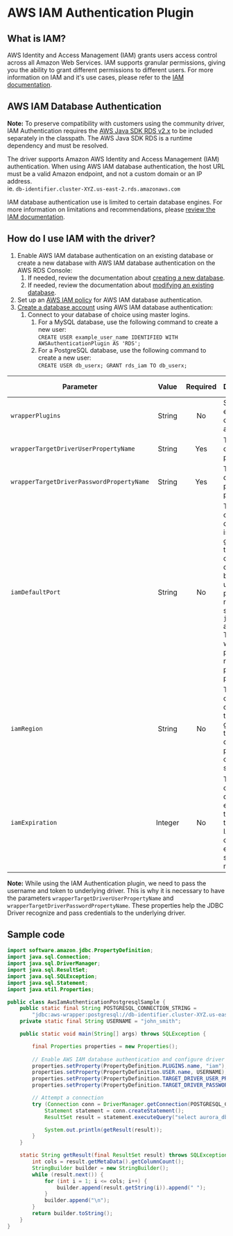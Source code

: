 # AWS IAM Authentication Plugin

## What is IAM?
AWS Identity and Access Management (IAM) grants users access control across all Amazon Web Services. IAM supports granular permissions, giving you the ability to grant different permissions to different users. For more information on IAM and it's use cases, please refer to the [IAM documentation](https://docs.aws.amazon.com/IAM/latest/UserGuide/introduction.html).

## AWS IAM Database Authentication
**Note:** To preserve compatibility with customers using the community driver, IAM Authentication requires the [AWS Java SDK RDS v2.x](https://mvnrepository.com/artifact/software.amazon.awssdk/rds) to be included separately in the classpath. The AWS Java SDK RDS is a runtime dependency and must be resolved.

The driver supports Amazon AWS Identity and Access Management (IAM) authentication. When using AWS IAM database authentication, the host URL must be a valid Amazon endpoint, and not a custom domain or an IP address.
<br>ie. `db-identifier.cluster-XYZ.us-east-2.rds.amazonaws.com`

IAM database authentication use is limited to certain database engines. For more information on limitations and recommendations, please [review the IAM documentation](https://docs.aws.amazon.com/AmazonRDS/latest/UserGuide/UsingWithRDS.IAMDBAuth.html).

## How do I use IAM with the driver?
1. Enable AWS IAM database authentication on an existing database or create a new database with AWS IAM database authentication on the AWS RDS Console:
    1. If needed, review the documentation about [creating a new database](https://docs.aws.amazon.com/AmazonRDS/latest/UserGuide/USER_CreateDBInstance.html).
    2. If needed, review the documentation about [modifying an existing database](https://docs.aws.amazon.com/AmazonRDS/latest/UserGuide/Overview.DBInstance.Modifying.html).
2. Set up an [AWS IAM policy](https://docs.aws.amazon.com/AmazonRDS/latest/UserGuide/UsingWithRDS.IAMDBAuth.IAMPolicy.html) for AWS IAM database authentication.
3. [Create a database account](https://docs.aws.amazon.com/AmazonRDS/latest/UserGuide/UsingWithRDS.IAMDBAuth.DBAccounts.html) using AWS IAM database authentication:
    1. Connect to your database of choice using master logins.
        1. For a MySQL database, use the following command to create a new user:<br>
           `CREATE USER example_user_name IDENTIFIED WITH AWSAuthenticationPlugin AS 'RDS';`
        2. For a PostgreSQL database, use the following command to create a new user:<br>
           `CREATE USER db_userx;
           GRANT rds_iam TO db_userx;`


| Parameter                                 |  Value  | Required | Description                                                                                                                                                                                                                                                                                                            | Example Value |
|-------------------------------------------|:-------:|:--------:|:-----------------------------------------------------------------------------------------------------------------------------------------------------------------------------------------------------------------------------------------------------------------------------------------------------------------------|---------------|
| `wrapperPlugins`                          | String  |    No    | Set to `"iam"` to enable AWS IAM database authentication                                                                                                                                                                                                                                                               | `iam`         |
| `wrapperTargetDriverUserPropertyName`     | String  |   Yes    | The target driver's user property name                                                                                                                                                                                                                                                                                 | `user`        |
| `wrapperTargetDriverPasswordPropertyName` | String  |   Yes    | The target driver's password property name                                                                                                                                                                                                                                                                             | `password`    |
| `iamDefaultPort`                          | String  |    No    | This property will override the default port that is used to generate the IAM token. The default port is determined based on the underlying driver protocol. For now, there is support for `jdbc:postgresql:` and `jdbc:mysql:`. Target drivers with different protocols will require users to provide a default port. | `1234`        |
| `iamRegion`                               | String  |    No    | This property will override the default region that is used to generate the IAM token. The default region is parsed from the connection string.                                                                                                                                                                        | `us-east-2`   |
| `iamExpiration`                           | Integer |    No    | This property will override the default expiration time that is assigned to the generated IAM token. The default expiration time is set to be 15 minutes.                                                                                                                                                              | `600`         |

**Note:** While using the IAM Authentication plugin, we need to pass the username and token to underlying driver. This is why it is necessary to have the parameters `wrapperTargetDriverUserPropertyName` and `wrapperTargetDriverPasswordPropertyName`. These properties help the JDBC Driver recognize and pass credentials to the underlying driver. 




## Sample code
```java
import software.amazon.jdbc.PropertyDefinition;
import java.sql.Connection;
import java.sql.DriverManager;
import java.sql.ResultSet;
import java.sql.SQLException;
import java.sql.Statement;
import java.util.Properties;

public class AwsIamAuthenticationPostgresqlSample {
    public static final String POSTGRESQL_CONNECTION_STRING =
        "jdbc:aws-wrapper:postgresql://db-identifier.cluster-XYZ.us-east-2.rds.amazonaws.com:5432/employees";
    private static final String USERNAME = "john_smith";

    public static void main(String[] args) throws SQLException {

        final Properties properties = new Properties();
        
        // Enable AWS IAM database authentication and configure driver property values
        properties.setProperty(PropertyDefinition.PLUGINS.name, "iam");
        properties.setProperty(PropertyDefinition.USER.name, USERNAME);
        properties.setProperty(PropertyDefinition.TARGET_DRIVER_USER_PROPERTY_NAME.name, "user");
        properties.setProperty(PropertyDefinition.TARGET_DRIVER_PASSWORD_PROPERTY_NAME.name, "password");

        // Attempt a connection
        try (Connection conn = DriverManager.getConnection(POSTGRESQL_CONNECTION_STRING, properties);
            Statement statement = conn.createStatement();
            ResultSet result = statement.executeQuery("select aurora_db_instance_identifier()")) {

            System.out.println(getResult(result));
        } 
    }

    static String getResult(final ResultSet result) throws SQLException {
        int cols = result.getMetaData().getColumnCount();
        StringBuilder builder = new StringBuilder();
        while (result.next()) {
            for (int i = 1; i <= cols; i++) {
                builder.append(result.getString(i)).append(" ");
            }
            builder.append("\n");
        }
        return builder.toString();
    }
}
```